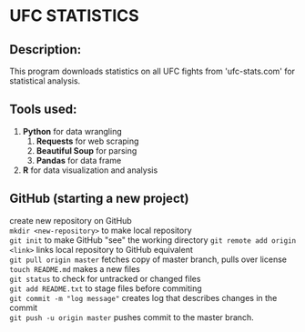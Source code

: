 # UFC STATISTICS 

##  Description:
This program downloads statistics on all UFC fights from 'ufc-stats.com' for statistical analysis.  

## Tools used:
1. **Python** for data wrangling  
	1. **Requests** for web scraping  
	2. **Beautiful Soup** for parsing  
	3. **Pandas** for data frame  
2. **R** for data visualization and analysis  

## GitHub (starting a new project)
 create new repository on GitHub  
`mkdir <new-repository>` to make local repository  
`git init` to make GitHub "see" the working directory
`git remote add origin <link>`  links local repository to GitHub equivalent   
`git pull origin master` fetches copy of master branch, pulls over license   
`touch README.md` makes a new files  
`git status` to check for untracked or changed files  
`git add README.txt` to stage files before commiting  
`git commit -m "log message"` creates log that describes changes in the commit  
`git push -u origin master` pushes commit to the master branch. 